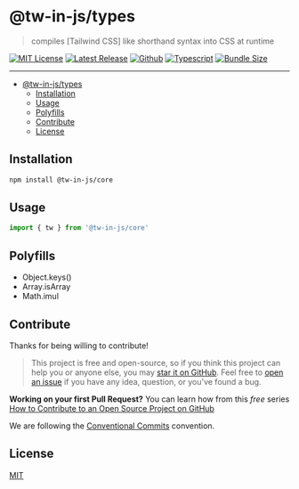 # @tw-in-js/types

> compiles [Tailwind CSS] like shorthand syntax into CSS at runtime

[![MIT License](https://flat.badgen.net/github/license/tw-in-js/core)](https://github.com/tw-in-js/core/blob/main/LICENSE)
[![Latest Release](https://flat.badgen.net/npm/v/@tw-in-js/core?icon=npm&label)](https://www.npmjs.com/package/@tw-in-js/core)
[![Github](https://flat.badgen.net/badge/icon/tw-in-js%2Fcore?icon=github&label)](https://github.com/tw-in-js/core/blob/main/packages/core)
[![Typescript](https://flat.badgen.net/badge/icon/included?icon=typescript&label)](https://unpkg.com/browse/@tw-in-js/core/types/core.d.ts)
[![Bundle Size](https://flat.badgen.net/bundlephobia/minzip/@tw-in-js/core?icon=packagephobia&label&color=blue)](https://bundlephobia.com/result?p=@tw-in-js/core)

---

<!-- prettier-ignore-start -->
<!-- START doctoc generated TOC please keep comment here to allow auto update -->
<!-- DON'T EDIT THIS SECTION, INSTEAD RE-RUN doctoc TO UPDATE -->


- [@tw-in-js/types](#tw-in-jstypes)
  - [Installation](#installation)
  - [Usage](#usage)
  - [Polyfills](#polyfills)
  - [Contribute](#contribute)
  - [License](#license)

<!-- END doctoc generated TOC please keep comment here to allow auto update -->
<!-- prettier-ignore-end -->

## Installation

```sh
npm install @tw-in-js/core
```

## Usage

```js
import { tw } from '@tw-in-js/core'
```

## Polyfills

- Object.keys()
- Array.isArray
- Math.imul

## Contribute

Thanks for being willing to contribute!

> This project is free and open-source, so if you think this project can help you or anyone else, you may [star it on GitHub](https://github.com/tw-in-js/core). Feel free to [open an issue](https://github.com/tw-in-js/core/issues) if you have any idea, question, or you've found a bug.

**Working on your first Pull Request?** You can learn how from this _free_ series [How to Contribute to an Open Source Project on GitHub](https://egghead.io/series/how-to-contribute-to-an-open-source-project-on-github)

We are following the [Conventional Commits](https://www.conventionalcommits.org) convention.

## License

[MIT](https://github.com/tw-in-js/core/blob/main/LICENSE)
